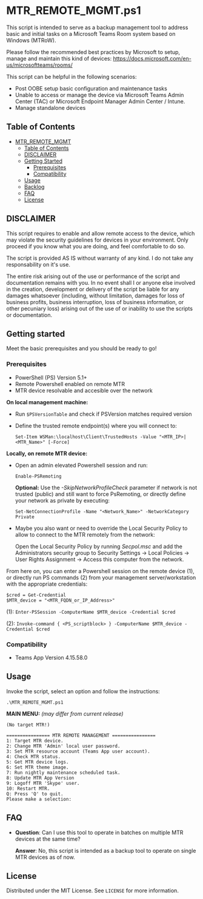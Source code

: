 # MTR_REMOTE_MGMT.ps1
This script is intended to serve as a backup management tool to address basic and initial tasks on a Microsoft Teams Room system based on Windows (MTRoW).

Please follow the recommended best practices by Microsoft to setup, manage and maintain this kind of devices:
https://docs.microsoft.com/en-us/microsoftteams/rooms/

This script can be helpful in the following scenarios:
* Post OOBE setup basic configuration and maintenance tasks
* Unable to access or manage the device via Microsoft Teams Admin Center (TAC) or Microsoft Endpoint Manager Admin Center / Intune.
* Manage standalone devices

## Table of Contents

- [MTR_REMOTE_MGMT](#MTR_REMOTE_MGMT.ps1)
  - [Table of Contents](#table-of-contents)
  - [DISCLAIMER](#DISCLAIMER)
  - [Getting Started](#getting-started)
    - [Prerequisites](#prerequisites)
    - [Compatibility](#compatibility)
  - [Usage](#usage)
  - [Backlog](#Backlog)
  - [FAQ](#FAQ)
  - [License](#license)

## DISCLAIMER
This script requires to enable and allow remote access to the device, which may violate the security guidelines for devices in your environment. Only proceed if you know what you are doing, and feel comfortable to do so.

The script is provided AS IS without warranty of any kind. I do not take any responsability on it's use.

The entire risk arising out of the use or performance of the script and documentation remains with you. In no event shall I or anyone else involved in the creation, development or delivery of the script be liable for any damages whatsoever (including, without limitation, damages for loss of business profits, business interruption, loss of business information, or other pecuniary loss) arising out of the use of or inability to use the scripts or documentation.

## Getting started

Meet the basic prerequisites and you should be ready to go!

### Prerequisites

* PowerShell (PS) Version 5.1+
* Remote Powershell enabled on remote MTR
* MTR device resolvable and accesible over the network

**On local management machine:**
* Run `$PSVersionTable` and check if PSVersion matches required version
* Define the trusted remote endpoint(s) where you will connect to:

    `Set-Item WSMan:\localhost\Client\TrustedHosts -Value "<MTR_IP>|<MTR_Name>" [-Force]`

**Locally, on remote MTR device:**
* Open an admin elevated Powershell session and run:

    `Enable-PSRemoting`

  **Optional:** Use the _-SkipNetworkProfileCheck_ parameter if network is not trusted (public) and still want to force PsRemoting, or directly define your network as private by executing:

    `Set-NetConnectionProfile -Name "<Network_Name>" -NetworkCategory Private`

* Maybe you also want or need to override the Local Security Policy to allow to connect to the MTR remotely from the network:

  Open the Local Security Policy by running _Secpol.msc_ and add the Administrators security group to Security Settings -> Local Policies -> User Rights Assignment -> Access this computer from the network.

From here on, you can enter a Powershell session on the remote device (1), or directly run PS commands (2) from your management server/workstation with the appropriate credentials:

    $cred = Get-Credential
    $MTR_device = "<MTR_FQDN_or_IP_Address>"

(1): 
    `Enter-PSSession -ComputerName $MTR_device -Credential $cred`

(2):
    `Invoke-command { <PS_scriptblock> } -ComputerName $MTR_device -Credential $cred`

### Compatibility

* Teams App Version 4.15.58.0

## Usage

Invoke the script, select an option and follow the instructions:

  `.\MTR_REMOTE_MGMT.ps1`

**MAIN MENU:** _(may differ from current release)_

    (No target MTR!)

    ================ MTR REMOTE MANAGEMENT ================
    1: Target MTR device.
    2: Change MTR 'Admin' local user password.
    3: Set MTR resource account (Teams App user account).
    4: Check MTR status.
    5: Get MTR device logs.
    6: Set MTR theme image.
    7: Run nightly maintenance scheduled task.
    8: Update MTR App Version
    9: Logoff MTR 'Skype' user.
    10: Restart MTR.
    Q: Press 'Q' to quit.
    Please make a selection:

## FAQ

* **Question**: Can I use this tool to operate in batches on multiple MTR devices at the same time?

  **Answer**: No, this script is intended as a backup tool to operate on single MTR devices as of now.

## License

Distributed under the MIT License. See `LICENSE` for more information.
